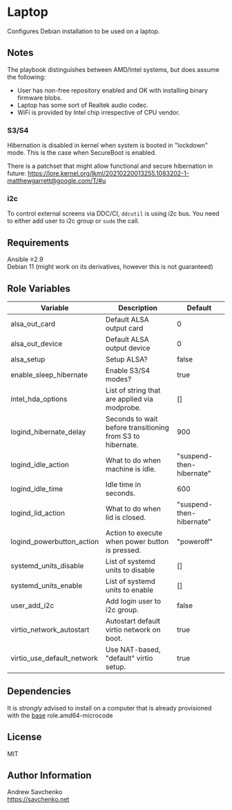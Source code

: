 # Laptop

Configures Debian installation to be used on a laptop. 

## Notes

The playbook distinguishes between AMD/Intel systems, but does assume the following:
- User has non-free repository enabled and OK with installing binary firmware blobs.
- Laptop has some sort of Realtek audio codec.
- WiFi is provided by Intel chip irrespective of CPU vendor.

### S3/S4

Hibernation is disabled in kernel when system is booted in "lockdown" mode. This is the case when SecureBoot is enabled.

There is a patchset that might allow functional and secure hibernation in future: https://lore.kernel.org/lkml/20210220013255.1083202-1-matthewgarrett@google.com/T/#u

### i2c

To control external screens via DDC/CI, `ddcutil` is using i2c bus. You need to either add user to i2c group or `sudo` the call.

## Requirements

Ansible ≥2.9  
Debian 11 (might work on its derivatives, however this is not guaranteed)

## Role Variables

| Variable                   | Description                                                | Default                  |
|----------------------------|------------------------------------------------------------|--------------------------|
| alsa_out_card              | Default ALSA output card                                   | 0                        |
| alsa_out_device            | Default ALSA output device                                 | 0                        |
| alsa_setup                 | Setup ALSA?                                                | false                    |
| enable_sleep_hibernate     | Enable S3/S4 modes?                                        | true                     |
| intel_hda_options          | List of string that are applied via modprobe.              | []                       |
| logind_hibernate_delay     | Seconds to wait before transitioning from S3 to hibernate. | 900                      |
| logind_idle_action         | What to do when machine is idle.                           | "suspend-then-hibernate" |
| logind_idle_time           | Idle time in seconds.                                      | 600                      |
| logind_lid_action          | What to do when lid is closed.                             | "suspend-then-hibernate" |
| logind_powerbutton_action  | Action to execute when power button is pressed.            | "poweroff"               |
| systemd_units_disable      | List of systemd units to disable                           | []                       |
| systemd_units_enable       | List of systemd units to enable                            | []                       |
| user_add_i2c               | Add login user to i2c group.                               | false                    |
| virtio_network_autostart   | Autostart default virtio network on boot.                  | true                     |
| virtio_use_default_network | Use NAT-based, "default" virtio setup.                     | true                     |


## Dependencies
It is *strongly* advised to install on a computer that is already provisioned with the [base](https://github.com/savchenko/debian/roles/base/README.md) role.amd64-microcode

## License
MIT

## Author Information
Andrew Savchenko  
https://savchenko.net
